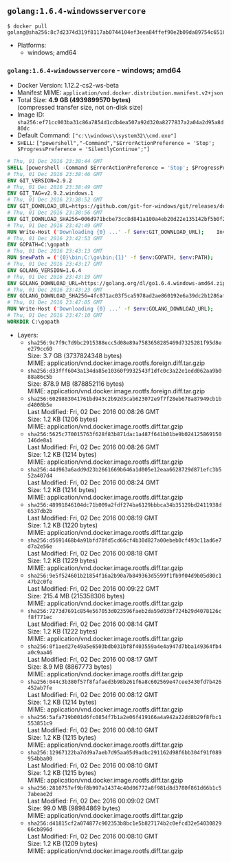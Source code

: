 ## `golang:1.6.4-windowsservercore`

```console
$ docker pull golang@sha256:8c7d2374d319f8117ab0744104ef3eea84ffef90e2b09da89754c651619e3782
```

-	Platforms:
	-	windows; amd64

### `golang:1.6.4-windowsservercore` - windows; amd64

-	Docker Version: 1.12.2-cs2-ws-beta
-	Manifest MIME: `application/vnd.docker.distribution.manifest.v2+json`
-	Total Size: **4.9 GB (4939899570 bytes)**  
	(compressed transfer size, not on-disk size)
-	Image ID: `sha256:ef71cc003ba31c86a7854d1cdb4ea507a92d320a8277837a2a04a2d95a8d80dc`
-	Default Command: `["c:\\windows\\system32\\cmd.exe"]`
-	`SHELL`: `["powershell","-Command","$ErrorActionPreference = 'Stop'; $ProgressPreference = 'SilentlyContinue';"]`

```dockerfile
# Thu, 01 Dec 2016 23:38:44 GMT
SHELL [powershell -Command $ErrorActionPreference = 'Stop'; $ProgressPreference = 'SilentlyContinue';]
# Thu, 01 Dec 2016 23:38:46 GMT
ENV GIT_VERSION=2.9.2
# Thu, 01 Dec 2016 23:38:49 GMT
ENV GIT_TAG=v2.9.2.windows.1
# Thu, 01 Dec 2016 23:38:52 GMT
ENV GIT_DOWNLOAD_URL=https://github.com/git-for-windows/git/releases/download/v2.9.2.windows.1/Git-2.9.2-64-bit.exe
# Thu, 01 Dec 2016 23:38:56 GMT
ENV GIT_DOWNLOAD_SHA256=006d971bcbe73cc8d841a100a4eb20d22e135142bf5b0f2120722fd420e166e5
# Thu, 01 Dec 2016 23:42:49 GMT
RUN Write-Host ('Downloading {0} ...' -f $env:GIT_DOWNLOAD_URL); 	Invoke-WebRequest -Uri $env:GIT_DOWNLOAD_URL -OutFile 'git.exe'; 		Write-Host ('Verifying sha256 ({0}) ...' -f $env:GIT_DOWNLOAD_SHA256); 	if ((Get-FileHash git.exe -Algorithm sha256).Hash -ne $env:GIT_DOWNLOAD_SHA256) { 		Write-Host 'FAILED!'; 		exit 1; 	}; 		Write-Host 'Installing ...'; 	Start-Process 		-Wait 		-FilePath ./git.exe 		-ArgumentList @( 			'/VERYSILENT', 			'/NORESTART', 			'/NOCANCEL', 			'/SP-', 			'/SUPPRESSMSGBOXES', 						'/COMPONENTS=assoc_sh', 						'/DIR=C:\git' 		); 		Write-Host 'Updating PATH ...'; 	$env:PATH = 'C:\git\bin;C:\git\mingw64\bin;C:\git\usr\bin;' + $env:PATH; 	[Environment]::SetEnvironmentVariable('PATH', $env:PATH, [EnvironmentVariableTarget]::Machine); 		Write-Host 'Verifying install ...'; 	Write-Host '  git --version'; git --version; 	Write-Host '  bash --version'; bash --version; 	Write-Host '  curl --version'; curl.exe --version; 		Write-Host 'Removing installer ...'; 	Remove-Item git.exe -Force; 		Write-Host 'Complete.';
# Thu, 01 Dec 2016 23:42:53 GMT
ENV GOPATH=C:\gopath
# Thu, 01 Dec 2016 23:43:13 GMT
RUN $newPath = ('{0}\bin;C:\go\bin;{1}' -f $env:GOPATH, $env:PATH); 	Write-Host ('Updating PATH: {0}' -f $newPath); 	[Environment]::SetEnvironmentVariable('PATH', $newPath, [EnvironmentVariableTarget]::Machine);
# Thu, 01 Dec 2016 23:43:17 GMT
ENV GOLANG_VERSION=1.6.4
# Thu, 01 Dec 2016 23:43:19 GMT
ENV GOLANG_DOWNLOAD_URL=https://golang.org/dl/go1.6.4.windows-amd64.zip
# Thu, 01 Dec 2016 23:43:23 GMT
ENV GOLANG_DOWNLOAD_SHA256=4fc871ac03f5ca5978ad2ae860192e6a39dc2b1286afbe86f4947faab84ab231
# Thu, 01 Dec 2016 23:47:05 GMT
RUN Write-Host ('Downloading {0} ...' -f $env:GOLANG_DOWNLOAD_URL); 	Invoke-WebRequest -Uri $env:GOLANG_DOWNLOAD_URL -OutFile 'go.zip'; 		Write-Host ('Verifying sha256 ({0}) ...' -f $env:GOLANG_DOWNLOAD_SHA256); 	if ((Get-FileHash go.zip -Algorithm sha256).Hash -ne $env:GOLANG_DOWNLOAD_SHA256) { 		Write-Host 'FAILED!'; 		exit 1; 	}; 		Write-Host 'Expanding ...'; 	Expand-Archive go.zip -DestinationPath C:\; 		Write-Host 'Verifying install ("go version") ...'; 	go version; 		Write-Host 'Removing ...'; 	Remove-Item go.zip -Force; 		Write-Host 'Complete.';
# Thu, 01 Dec 2016 23:47:10 GMT
WORKDIR C:\gopath
```

-	Layers:
	-	`sha256:9c7f9c7d9bc2915388ecc5d08e89a7583658285469d7325281f95d8ee279cc60`  
		Size: 3.7 GB (3737824348 bytes)  
		MIME: application/vnd.docker.image.rootfs.foreign.diff.tar.gzip
	-	`sha256:d33fff6043a134da85e10360f9932543f1dfc0c3a22e1edd062aa9b088a86c5b`  
		Size: 878.9 MB (878852116 bytes)  
		MIME: application/vnd.docker.image.rootfs.foreign.diff.tar.gzip
	-	`sha256:6029883041761bd943c2b92d3cab623072e9f7f28eb678a87949cb1bd4808b5e`  
		Last Modified: Fri, 02 Dec 2016 00:08:26 GMT  
		Size: 1.2 KB (1206 bytes)  
		MIME: application/vnd.docker.image.rootfs.diff.tar.gzip
	-	`sha256:5625c770015763f628f83b871dac1a487f641b01be9b024125869150146de8a1`  
		Last Modified: Fri, 02 Dec 2016 00:08:26 GMT  
		Size: 1.2 KB (1214 bytes)  
		MIME: application/vnd.docker.image.rootfs.diff.tar.gzip
	-	`sha256:44d963a6add9d23b2661669b646a1d005e12eaa6628729d871efc3b552a407d4`  
		Last Modified: Fri, 02 Dec 2016 00:08:24 GMT  
		Size: 1.2 KB (1214 bytes)  
		MIME: application/vnd.docker.image.rootfs.diff.tar.gzip
	-	`sha256:48991846104dc71b009a2fdf274ba6129bbbca34b35129bd2411938d6537db2b`  
		Last Modified: Fri, 02 Dec 2016 00:08:19 GMT  
		Size: 1.2 KB (1220 bytes)  
		MIME: application/vnd.docker.image.rootfs.diff.tar.gzip
	-	`sha256:d5691468b4a91bfd78fd5cd66cf4b30d827a00ebeb0cf493c11ad6e7d7a2e56e`  
		Last Modified: Fri, 02 Dec 2016 00:08:18 GMT  
		Size: 1.2 KB (1229 bytes)  
		MIME: application/vnd.docker.image.rootfs.diff.tar.gzip
	-	`sha256:9e5f524601b21854f16a2b90a7b849363d5599f1fb9f04d9b05d80c147b2c0fe`  
		Last Modified: Fri, 02 Dec 2016 00:09:22 GMT  
		Size: 215.4 MB (215358306 bytes)  
		MIME: application/vnd.docker.image.rootfs.diff.tar.gzip
	-	`sha256:7273d7691c854e567053d023596faeb2da59d93bf724b29d4078126cf8f771ec`  
		Last Modified: Fri, 02 Dec 2016 00:08:14 GMT  
		Size: 1.2 KB (1222 bytes)  
		MIME: application/vnd.docker.image.rootfs.diff.tar.gzip
	-	`sha256:0f1aed27e49a5e6503bdb031bf8f403559a4e4a947d7bba149364fb4a0c9aa46`  
		Last Modified: Fri, 02 Dec 2016 00:08:17 GMT  
		Size: 8.9 MB (8867773 bytes)  
		MIME: application/vnd.docker.image.rootfs.diff.tar.gzip
	-	`sha256:044c3b380f57f8fafaed3b98b261f6a8c602569e47cee3430fd7b426452ab7fe`  
		Last Modified: Fri, 02 Dec 2016 00:08:12 GMT  
		Size: 1.2 KB (1214 bytes)  
		MIME: application/vnd.docker.image.rootfs.diff.tar.gzip
	-	`sha256:5afa719b001d6fc0854f7b1a2e06f419166a4a942a22dd8b29f8fbc1553851c9`  
		Last Modified: Fri, 02 Dec 2016 00:08:10 GMT  
		Size: 1.2 KB (1215 bytes)  
		MIME: application/vnd.docker.image.rootfs.diff.tar.gzip
	-	`sha256:12967122ba7dd9a7aeb7d95aa05d9adbc291162d98f6bb304f91f089954bba00`  
		Last Modified: Fri, 02 Dec 2016 00:08:10 GMT  
		Size: 1.2 KB (1215 bytes)  
		MIME: application/vnd.docker.image.rootfs.diff.tar.gzip
	-	`sha256:2810757ef9bf8b997a14374c40d06772a8f981d8d3780f861d66b1c57abeae2d`  
		Last Modified: Fri, 02 Dec 2016 00:09:02 GMT  
		Size: 99.0 MB (98984869 bytes)  
		MIME: application/vnd.docker.image.rootfs.diff.tar.gzip
	-	`sha256:d41815cf2a074877c902353b8bc1e5b827174b2c0efcd32e5403082966cb896d`  
		Last Modified: Fri, 02 Dec 2016 00:08:10 GMT  
		Size: 1.2 KB (1209 bytes)  
		MIME: application/vnd.docker.image.rootfs.diff.tar.gzip
